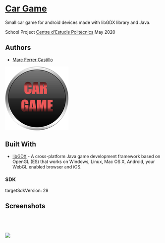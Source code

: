 # [Car Game](https://github.com/Marc-Ferrer-Castillo/Car-Game)

Small car game for android devices made with libGDX library and Java.

School Project [Centre d'Estudis Politècnics](http://www.cepnet.net/)
May 2020

## Authors
* [Marc Ferrer Castillo](https://github.com/Marc-Ferrer-Castillo/)

![Icon Image](https://github.com/Marc-Ferrer-Castillo/Car-Game/blob/master/android/assets/logoLow.png)

## Built With

* [libGDX](https://github.com/libgdx/libgdx) - A cross-platform Java game development framework based on OpenGL (ES) that works on Windows, Linux, Mac OS X, Android, your WebGL enabled browser and iOS.

### SDK

targetSdkVersion: 29

## Screenshots

![]()

#

![](https://raw.githubusercontent.com/Marc-Ferrer-Castillo/MultimediaApp/master/firma.png)
